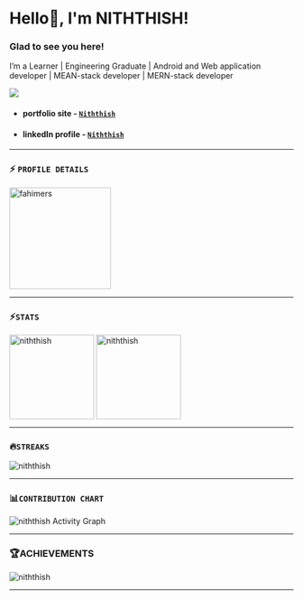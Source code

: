 # Hello👋, I'm NITHTHISH!  
  
### Glad to see you here!
I’m a Learner | Engineering Graduate | Android and Web application developer | MEAN-stack developer | MERN-stack developer

![](https://komarev.com/ghpvc/?username=niththish&color=FF560D&style=flat-square)
- #### portfolio site - [`Niththish`](https://niththish-profile.netlify.app)
- #### linkedIn profile - [`Niththish`](https://www.linkedin.com/in/niththish/)
***

### ⚡ `PROFILE DETAILS`
<img height="180em" src="https://github-profile-summary-cards.vercel.app/api/cards/profile-details?username=niththish&theme=github_dark" alt="fahimers" align = "center"/>

***

### ⚡`STATS`
<div>
  <img  src="https://github-readme-stats.vercel.app/api?username=niththish&hide_border=true&count_private=true&show_icons=true&theme=radical"  alt="niththish" align = "center" height="150rem"/>
  <img src="https://github-readme-stats.vercel.app/api/top-langs?username=niththish&show_icons=true&locale=en&layout=compact&hide_border=true&theme=radical" alt="niththish" align = "center" height="150rem"/>
</div>

***

 ### 🔥`STREAKS`
<img src="https://github-readme-streak-stats.herokuapp.com/?user=niththish&theme=black-ice&hide_border=true&stroke=0000&background=0D1117&ring=e05397&fire=e05397&currStreakLabel=e05397" alt="niththish" />

***

### 📊`CONTRIBUTION CHART`
<img alt="niththish Activity Graph" src="https://activity-graph.herokuapp.com/graph?username=niththish&bg_color=0D1117&color=e05397&line=e05397&point=FFFFFF&hide_border=true&" />

***

 ### 🏆ACHIEVEMENTS
<img src="https://github-profile-trophy.vercel.app/?username=niththish&margin-w=5&theme=radical" alt="niththish" />

***
